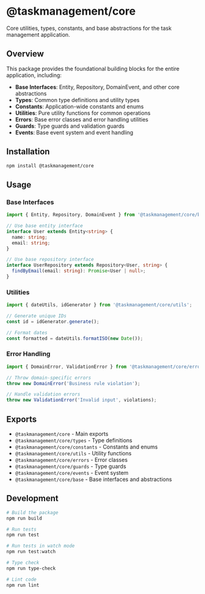 # @taskmanagement/core

Core utilities, types, constants, and base abstractions for the task management application.

## Overview

This package provides the foundational building blocks for the entire application, including:

- **Base Interfaces**: Entity, Repository, DomainEvent, and other core abstractions
- **Types**: Common type definitions and utility types
- **Constants**: Application-wide constants and enums
- **Utilities**: Pure utility functions for common operations
- **Errors**: Base error classes and error handling utilities
- **Guards**: Type guards and validation guards
- **Events**: Base event system and event handling

## Installation

```bash
npm install @taskmanagement/core
```

## Usage

### Base Interfaces

```typescript
import { Entity, Repository, DomainEvent } from '@taskmanagement/core/base';

// Use base entity interface
interface User extends Entity<string> {
  name: string;
  email: string;
}

// Use base repository interface
interface UserRepository extends Repository<User, string> {
  findByEmail(email: string): Promise<User | null>;
}
```

### Utilities

```typescript
import { dateUtils, idGenerator } from '@taskmanagement/core/utils';

// Generate unique IDs
const id = idGenerator.generate();

// Format dates
const formatted = dateUtils.formatISO(new Date());
```

### Error Handling

```typescript
import { DomainError, ValidationError } from '@taskmanagement/core/errors';

// Throw domain-specific errors
throw new DomainError('Business rule violation');

// Handle validation errors
throw new ValidationError('Invalid input', violations);
```

## Exports

- `@taskmanagement/core` - Main exports
- `@taskmanagement/core/types` - Type definitions
- `@taskmanagement/core/constants` - Constants and enums
- `@taskmanagement/core/utils` - Utility functions
- `@taskmanagement/core/errors` - Error classes
- `@taskmanagement/core/guards` - Type guards
- `@taskmanagement/core/events` - Event system
- `@taskmanagement/core/base` - Base interfaces and abstractions

## Development

```bash
# Build the package
npm run build

# Run tests
npm run test

# Run tests in watch mode
npm run test:watch

# Type check
npm run type-check

# Lint code
npm run lint
```